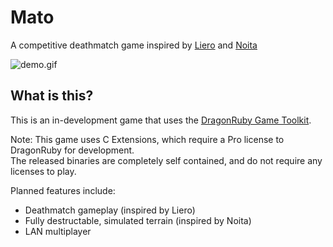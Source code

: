 # Mato
A competitive deathmatch game inspired by [Liero](https://www.liero.be/) and [Noita](https://noitagame.com/)

![demo.gif](demo.gif)

## What is this?
This is an in-development game that uses the [DragonRuby Game Toolkit](https://dragonruby.herokuapp.com/toolkit/game).

Note: This game uses C Extensions, which require a Pro license to DragonRuby for development.  
The released binaries are completely self contained, and do not require any licenses to play.

Planned features include:
 - Deathmatch gameplay (inspired by Liero)
 - Fully destructable, simulated terrain  (inspired by Noita)
 - LAN multiplayer
